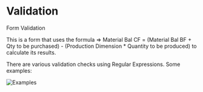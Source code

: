 # Validation
Form Validation

This is a form that uses the formula => Material Bal CF = (Material Bal BF + Qty to be purchased) - (Production Dimension * Quantity to be produced) to calculate its results.

There are various validation checks using Regular Expressions. Some examples:

![Examples](https://user-images.githubusercontent.com/65359899/170440097-0ca9c05d-051e-4462-8a4b-572d676ac688.png)
